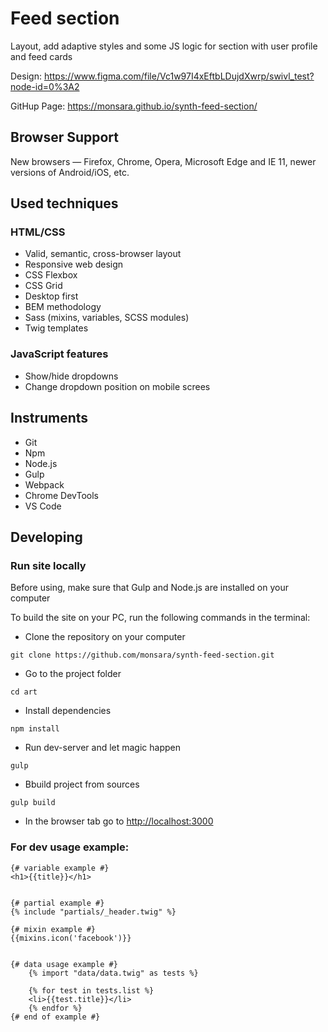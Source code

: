 # Feed section

Layout, add adaptive styles and some JS logic for section with user profile and feed cards

Design: https://www.figma.com/file/Vc1w97I4xEftbLDujdXwrp/swivl_test?node-id=0%3A2

GitHup Page: https://monsara.github.io/synth-feed-section/

## Browser Support

New browsers — Firefox, Chrome, Opera, Microsoft Edge and IE 11, newer versions of Android/iOS, etc.

## Used techniques

### HTML/CSS

-   Valid, semantic, cross-browser layout
-   Responsive web design
-   CSS Flexbox
-   CSS Grid
-   Desktop first
-   BEM methodology
-   Sass (mixins, variables, SCSS modules)
-   Twig templates

### JavaScript features

-   Show/hide dropdowns
-   Change dropdown position on mobile screes

## Instruments

-   Git
-   Npm
-   Node.js
-   Gulp
-   Webpack
-   Chrome DevTools
-   VS Code

## Developing

### Run site locally

Before using, make sure that Gulp and Node.js are installed on your computer

To build the site on your PC, run the following commands in the terminal:

-   Clone the repository on your computer

```shell
git clone https://github.com/monsara/synth-feed-section.git
```

-   Go to the project folder

```shell
cd art
```

-   Install dependencies

```shell
npm install
```

-   Run dev-server and let magic happen

```shell
gulp
```

-   Bbuild project from sources

```shell
gulp build
```

-   In the browser tab go to [http://localhost:3000](http://localhost:3000)

### For dev usage example:

    {# variable example #}
    <h1>{{title}}</h1>


    {# partial example #}
    {% include "partials/_header.twig" %}

    {# mixin example #}
    {{mixins.icon('facebook')}}


    {# data usage example #}
    	{% import "data/data.twig" as tests %}

    	{% for test in tests.list %}
    	<li>{{test.title}}</li>
    	{% endfor %}
    {# end of example #}
